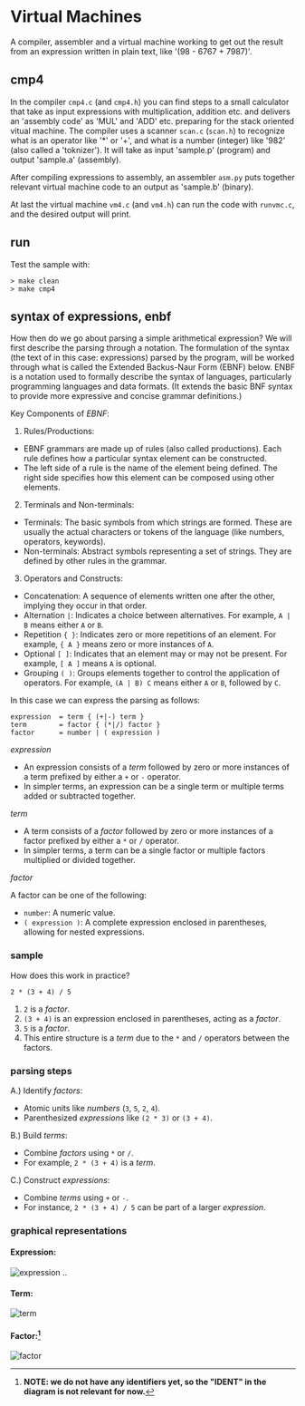 # Virtual Machines

A compiler, assembler and a virtual machine working to get out
the result from an expression written in plain text, like '(98 - 6767 + 7987)'.

## cmp4

In the compiler `cmp4.c` (and `cmp4.h`) you can find steps to a small
calculator that take as input expressions with multiplication, addition
etc. and delivers an 'assembly code' as 'MUL' and 'ADD' etc. preparing
for the stack oriented vitual machine. The compiler uses a scanner
`scan.c` (`scan.h`) to recognize what is an operator like '*' or '+',
and what is a number (integer) like '982' (also called a 'toknizer').
It will take as input 'sample.p' (program) and output 'sample.a' (assembly).

After compiling expressions to assembly, an assembler `asm.py` puts together
relevant virtual machine code to an output as 'sample.b' (binary).

At last the virtual machine `vm4.c` (and `vm4.h`) can run the code with
`runvmc.c`, and the desired output will print.

## run

Test the sample with:

```shell
> make clean
> make cmp4
```


## syntax of expressions, enbf

How then do we go about parsing a simple arithmetical expression?
We will first describe the parsing through a notation.
The formulation of the syntax (the text of in this case: expressions)
parsed by the program, will be worked through what is called the
Extended Backus-Naur Form (EBNF) below. ENBF is a notation used
to formally describe the syntax of languages, particularly
programming languages and data formats.
(It extends the basic BNF syntax to provide more expressive and
concise grammar definitions.)

Key Components of *EBNF*:

1. Rules/Productions:
- EBNF grammars are made up of rules (also called productions).
  Each rule defines how a particular syntax element can be constructed.
- The left side of a rule is the name of the element being defined.
  The right side specifies how this element can be composed using other
  elements.
2. Terminals and Non-terminals:
- Terminals: The basic symbols from which strings are formed.
  These are usually the actual characters or tokens of the language
  (like numbers, operators, keywords).
- Non-terminals: Abstract symbols representing a set of strings.
  They are defined by other rules in the grammar.
3. Operators and Constructs:
- Concatenation: A sequence of elements written one after the other,
  implying they occur in that order.
- Alternation `|`: Indicates a choice between alternatives.
  For example, `A | B` means either `A` or `B`.
- Repetition `{ }`: Indicates zero or more repetitions of an element.
  For example, `{ A }` means zero or more instances of `A`.
- Optional `[ ]`: Indicates that an element may or may not be present.
  For example, `[ A ]` means `A` is optional.
- Grouping `( )`: Groups elements together to control the application
  of operators. For example, `(A | B) C` means either `A` or `B`,
  followed by `C`.

In this case we can express the parsing as follows:

```ebnf
expression	= term { (+|-) term }
term		= factor { (*|/) factor }
factor		= number | ( expression )
```

*expression*

* An expression consists of a *term* followed by zero or more
  instances of a term prefixed by either a `+` or `-` operator.
* In simpler terms, an expression can be a single term or
  multiple terms added or subtracted together.

*term*

* A term consists of a *factor* followed by zero or more
  instances of a factor prefixed by either a `*` or `/` operator.
* In simpler terms, a term can be a single factor or
  multiple factors multiplied or divided together.

*factor*

A factor can be one of the following:
* `number`: A numeric value.
* `( expression )`: A complete expression enclosed in
  parentheses, allowing for nested expressions.


### sample

How does this work in practice?

```text
2 * (3 + 4) / 5
```
1. `2` is a *factor*.
2. `(3 + 4)` is an expression enclosed in parentheses, acting as a *factor*.
3. `5` is a *factor*.
4. This entire structure is a *term* due to the `*` and `/` operators between the factors.


### parsing steps

A.) Identify *factors*:
* Atomic units like *numbers* (`3`, `5`, `2`, `4`).
* Parenthesized *expressions* like `(2 * 3)` or `(3 + 4)`.

B.) Build *terms*:
* Combine *factors* using `*` or `/`.
* For example, `2 * (3 + 4)` is a *term*.

C.) Construct *expressions*:
* Combine *terms* using `+` or `-`.
* For instance, `2 * (3 + 4) / 5` can be part of a larger *expression*.


### graphical representations

#### Expression:
![expression ..](https://user-images.githubusercontent.com/271797/188278982-1ff42147-4e27-490e-ad9f-1b465ed131be.svg)

#### Term:
![term](https://user-images.githubusercontent.com/271797/188279089-32abec43-650d-4acb-9d3c-37bb86bd49fe.svg)

#### Factor:[^novars]
![factor](https://user-images.githubusercontent.com/271797/188279057-9cc5ec8d-0c7e-4af0-a579-10491d51caf2.svg)

[^novars]: __NOTE: we do not have any identifiers yet, so the "IDENT" in the diagram is not relevant for now.__
